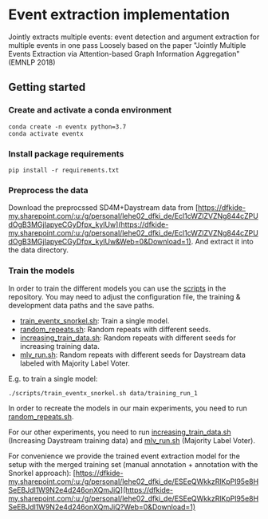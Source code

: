 # Event extraction implementation

Jointly extracts multiple events: event detection and argument extraction for multiple events in one pass
Loosely based on the paper "Jointly Multiple Events Extraction via Attention-based Graph Information Aggregation" (EMNLP 2018)

## Getting started

### Create and activate a conda environment
    conda create -n eventx python=3.7
    conda activate eventx

### Install package requirements
    pip install -r requirements.txt

### Preprocess the data
Download the preprocssed SD4M+Daystream data from 
[https://dfkide-my.sharepoint.com/:u:/g/personal/lehe02_dfki_de/Ecl1cWZlZVZNg844cZPUdOgB3MGjIapyeCGyDfpx_kylUw](https://dfkide-my.sharepoint.com/:u:/g/personal/lehe02_dfki_de/Ecl1cWZlZVZNg844cZPUdOgB3MGjIapyeCGyDfpx_kylUw&Web=0&Download=1).
And extract it into the data directory.

### Train the models
In order to train the different models you can use the [scripts](scripts) in the repository.
You may need to adjust the configuration file, the training & development data paths and the save paths.
- [train_eventx_snorkel.sh](scripts/train_eventx_snorkel.sh): Train a single model.
- [random_repeats.sh](scripts/random_repeats.sh): Random repeats with different seeds.
- [increasing_train_data.sh](scripts/increasing_train_data.sh): Random repeats with different seeds for increasing training data.
- [mlv_run.sh](scripts/mlv_run.sh): Random repeats with different seeds for Daystream data labeled with Majority Label Voter. 

E.g. to train a single model:
```
./scripts/train_eventx_snorkel.sh data/training_run_1
```

In order to recreate the models in our main experiments, you need to run [random_repeats.sh](scripts/random_repeats.sh).

For our other experiments, you need to run [increasing_train_data.sh](scripts/increasing_train_data.sh) (Increasing Daystream
training data) and 
[mlv_run.sh](scripts/mlv_run.sh) (Majority Label Voter).

For convenience we provide the trained event extraction model for the setup with the merged training set (manual annotation + annotation with the Snorkel approach):  [https://dfkide-my.sharepoint.com/:u:/g/personal/lehe02_dfki_de/ESEeQWkkzRlKpPl95e8HSeEBJdl1W9N2e4d246onXQmJiQ](https://dfkide-my.sharepoint.com/:u:/g/personal/lehe02_dfki_de/ESEeQWkkzRlKpPl95e8HSeEBJdl1W9N2e4d246onXQmJiQ?Web=0&Download=1)
